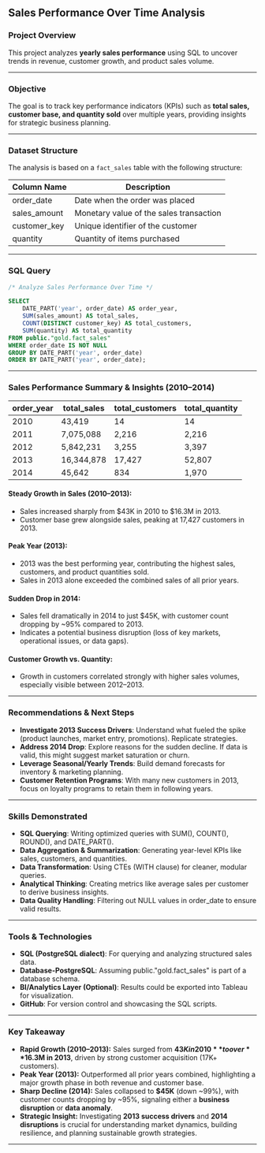 
## Sales Performance Over Time Analysis
###  Project Overview
This project analyzes **yearly sales performance** using SQL to uncover trends in revenue, customer growth, and product sales volume.

---
### Objective
The goal is to track key performance indicators (KPIs) such as **total sales, customer base, and quantity sold** over multiple years, providing insights for strategic business planning.

---
### Dataset Structure
The analysis is based on a `fact_sales` table with the following structure:

| Column Name     | Description                                |
|-----------------|--------------------------------------------|
| order_date      | Date when the order was placed             |
| sales_amount    | Monetary value of the sales transaction    |
| customer_key    | Unique identifier of the customer          |
| quantity        | Quantity of items purchased                |

---
### SQL Query
```sql
/* Analyze Sales Performance Over Time */

SELECT 
    DATE_PART('year', order_date) AS order_year,
    SUM(sales_amount) AS total_sales,
    COUNT(DISTINCT customer_key) AS total_customers,
    SUM(quantity) AS total_quantity
FROM public."gold.fact_sales"
WHERE order_date IS NOT NULL
GROUP BY DATE_PART('year', order_date)
ORDER BY DATE_PART('year', order_date);
```
---
### Sales Performance Summary & Insights (2010–2014) 

| order_year | total_sales | total_customers | total_quantity |
|------------|-------------|-----------------|----------------|
| 2010       | 43,419      | 14              | 14             |
| 2011       | 7,075,088   | 2,216           | 2,216          |
| 2012       | 5,842,231   | 3,255           | 3,397          |
| 2013       | 16,344,878  | 17,427          | 52,807         |
| 2014       | 45,642      | 834             | 1,970          |

#### **Steady Growth in Sales (2010–2013):**
- Sales increased sharply from $43K in 2010 to $16.3M in 2013.
- Customer base grew alongside sales, peaking at 17,427 customers in 2013.
#### **Peak Year (2013):**
- 2013 was the best performing year, contributing the highest sales, customers, and product quantities sold.
- Sales in 2013 alone exceeded the combined sales of all prior years.
#### **Sudden Drop in 2014:**
- Sales fell dramatically in 2014 to just $45K, with customer count dropping by ~95% compared to 2013.
- Indicates a potential business disruption (loss of key markets, operational issues, or data gaps).
#### **Customer Growth vs. Quantity:**
- Growth in customers correlated strongly with higher sales volumes, especially visible between 2012–2013.

---
### Recommendations & Next Steps
- **Investigate 2013 Success Drivers**: Understand what fueled the spike (product launches, market entry, promotions). Replicate strategies.
- **Address 2014 Drop**: Explore reasons for the sudden decline. If data is valid, this might suggest market saturation or churn.
- **Leverage Seasonal/Yearly Trends**: Build demand forecasts for inventory & marketing planning.
- **Customer Retention Programs**: With many new customers in 2013, focus on loyalty programs to retain them in following years.

---
### Skills Demonstrated
- **SQL Querying**: Writing optimized queries with SUM(), COUNT(), ROUND(), and DATE_PART().
- **Data Aggregation & Summarization**: Generating year-level KPIs like sales, customers, and quantities.
- **Data Transformation**: Using CTEs (WITH clause) for cleaner, modular queries.
- **Analytical Thinking**: Creating metrics like average sales per customer to derive business insights.
- **Data Quality Handling**:  Filtering out NULL values in order_date to ensure valid results.

---
### Tools & Technologies
- **SQL (PostgreSQL dialect)**: For querying and analyzing structured sales data.
- **Database-PostgreSQL**: Assuming public."gold.fact_sales" is part of a database schema.
- **BI/Analytics Layer (Optional)**: Results could be exported into Tableau for visualization.
- **GitHub**: For version control and showcasing the SQL scripts.

---
###  Key Takeaway
- **Rapid Growth (2010–2013):** Sales surged from **$43K in 2010** to over **$16.3M in 2013**, driven by strong customer acquisition (17K+ customers).  
- **Peak Year (2013):** Outperformed all prior years combined, highlighting a major growth phase in both revenue and customer base.  
- **Sharp Decline (2014):** Sales collapsed to **$45K** (down ~99%), with customer counts dropping by ~95%, signaling either a **business disruption** or **data anomaly**.  
- **Strategic Insight:** Investigating **2013 success drivers** and **2014 disruptions** is crucial for understanding market dynamics, building resilience, and planning sustainable growth strategies.

---

